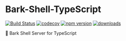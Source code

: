 # Bark-Shell-TypeScript

[![Build Status](https://travis-ci.com/barksh/Bark-Shell-TypeScript.svg?branch=master)](https://travis-ci.com/barksh/Bark-Shell-TypeScript)
[![codecov](https://codecov.io/gh/barksh/Bark-Shell-TypeScript/branch/master/graph/badge.svg)](https://codecov.io/gh/barksh/Bark-Shell-TypeScript)
[![npm version](https://badge.fury.io/js/%40bark-shell%2Ftypescript.svg)](https://badge.fury.io/js/%40bark-shell%2Ftypescript)
[![downloads](https://img.shields.io/npm/dm/@bark-shell/typescript.svg)](https://www.npmjs.com/package/@bark-shell/typescript)

:penguin: Bark Shell Server for TypeScript
